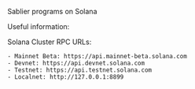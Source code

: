 Sablier programs on Solana

Useful information:

Solana Cluster RPC URLs:

    - Mainnet Beta: https://api.mainnet-beta.solana.com
    - Devnet: https://api.devnet.solana.com
    - Testnet: https://api.testnet.solana.com
    - Localnet: http://127.0.0.1:8899
